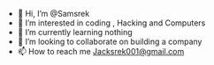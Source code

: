 - 👋 Hi, I’m @Samsrek
- 👀 I’m interested in coding , Hacking and Computers
- 🌱 I’m currently learning nothing
- 💞️ I’m looking to collaborate on building a company
- 📫 How to reach me Jacksrek001@gmail.com

<!---
Samsrek/Samsrek is a ✨ special ✨ repository because its `README.md` (this file) appears on your GitHub profile.
You can click the Preview link to take a look at your changes.
--->
